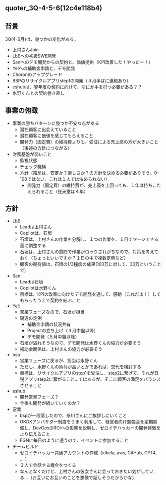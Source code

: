 quoter_3Q-4-5-6(12c4e118b4)
---


## 背景
3Q(4-6月)は、幾つかの変化がある。
- 上村さんJoin
- LbEへの初級SWE開発
- Sanへのデモ開発からの契約と、価値提供（KPI改善した！やったー！）
- Yelへの補助金申請と、デモ開発
- Choronのアップグレード
- BSPのリサイクルアプリstep1の開発（４月半ばに連絡あり）
- eshubは、翌年度の契約に向けて、なにか手を打つ必要がある？？
- 水野くんとの契約巻き直し

## 事業の俯瞰
- 事業の勝ちパターンに幾つか不安な点がある
  - 潜在顧客に出会えていること
  - 潜在顧客に価値を感じてもらえること
  - 開発力（固定費）の維持費よりも、受注による売上高の方が大きいこと（後述の方針につながる）
- 財務基盤が弱いこと
  - 監視状態
  - チェック機構
  - 方針（結局は、安定か？楽しさか？の方針を決める必要がありそう。0-100ではない。これは１人では決められない）
    - 開発力（固定費）の維持費が、売上高を上回っても、１年は持ちこたえられること（任天堂は４年）

## 方針
- LbE:
  - Leadは上村さん
  - Copilotは、石垣
  - 石垣は、上村さんの作業を分解し、１つの作業を、１日でマージできる量に調整する
  - 石垣は、上村さんの質問で作業がロックされがちなので、対策を考えておく（ちょっといいですか？１日の中で複数定例など）
  - 顧客の期待値は、石垣の1/3程度の成果(100万に対して、30万ということで)
- San:
  - Leadは石垣
  - Copilotは水野くん
  - 目標は、KPIの改善に向けたデモ開発を通して、感動（これだよ！）してもらったうえで契約を結ぶこと
- Yel:
  - 営業フェーズなので、石垣が担当
  - 隔週の定例
    - 補助金申請の状況共有
    - Projectの立ち上げ（４月中盤以降）
    - デモ開発（５月中盤以降）
  - 石垣が溢れそうなので、デモ開発は水野くんの協力が必要そう
  - 補助金関係は、上村さんの協力が必要そう
- bsp
  - 営業フェーズに戻るが、担当は水野くん
  - ただし、水野くんの負荷が高いとかであれば、交代を検討する
  - 目標は、リサイクルアプリのstep1を受注し、step2に繋げて、それが日税アプリstep2に繋がること...ではあるが、そこに顧客の満足をバランスさせること
- eshub
  - 開発営業フェーズ？
  - 今後も開発が続いていくのか？
- 営業
  - bspが一段落したので、糸川さんにご挨拶しにいくこと
  - OKDXアンバサダー制度をうまく利用して、経営者向け勉強会を定期開催し、DevOpsのROIへの影響を説明し、ゼロイチハッカーの開発体験をより伝えること
  - FGNに毎日のように通うので、イベントに参加すること
- チームビルド
  - ゼロイチハッカー共通アカウントの作成（kibela, aws, GitHub, GPT4, ... ）
  - ３人で会話する機会をつくる
  - なんとなくだけど、上村さんの彼女さんに会っておきたい気がしている...（お互いにお互いのことを想像で話しそうだからかな）





